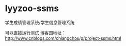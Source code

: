 # lyyzoo-ssms
学生成绩管理系统/学生信息管理系统

可以直接运行测试
博客园地址：http://www.cnblogs.com/chiangchou/p/project-ssms.html

